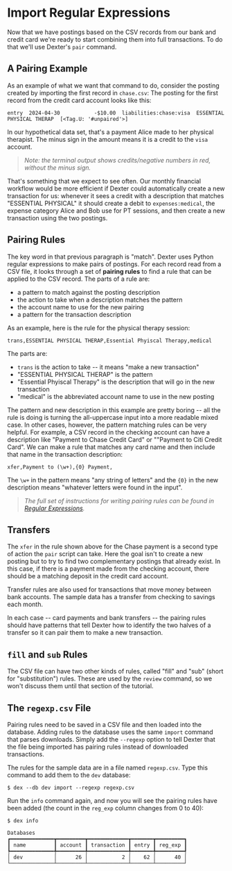 # Import Regular Expressions

Now that we have postings based on the CSV records from our bank and credit card we're ready to start combining them into full transactions.
To do that we'll use Dexter's `pair` command.

## A Pairing Example

As an example of what we want that command to do, consider the posting created by importing the first record in `chase.csv`:
The posting for the first record from the credit card account looks like this:
```plain
entry  2024-04-30           -$10.00  liabilities:chase:visa  ESSENTIAL PHYSICAL THERAP  [<Tag.U: '#unpaired'>]
```
In our hypothetical data set, that's a payment Alice made to her physical therapist.
The minus sign in the amount means it is a credit to the `visa` account.

> _Note: the terminal output shows credits/negative numbers in red, without the minus sign._

That's something that we expect to see often.
Our monthly financial workflow would be more efficient if Dexter could automatically create a new transaction for us:  whenever it sees a credit with a description that matches "ESSENTIAL PHYSICAL" it should create a debit to `expenses:medical`, the expense category Alice and Bob use for PT sessions, and then create a new transaction using the two postings.

## Pairing Rules

The key word in that previous paragraph is "match".
Dexter uses Python regular expressions to make pairs of postings.
For each record read from a CSV file, it looks through a set of **pairing rules** to find a rule that can be applied to the CSV record.
The parts of a rule are:

* a pattern to match against the posting description
* the action to take when a description matches the pattern
* the account name to use for the new pairing
* a pattern for the transaction description

As an example, here is the rule for the physical therapy session:
```plain
trans,ESSENTIAL PHYSICAL THERAP,Essential Phyiscal Therapy,medical
```
The parts are:

* `trans` is the action to take -- it means "make a new transaction"
* "ESSENTIAL PHYSICAL THERAP" is the pattern
* "Essential Phyiscal Therapy" is the description that will go in the new transaction
* "medical" is the abbreviated account name to use in the new posting

The pattern and new description in this example are pretty boring -- all the rule is doing is turning the all-uppercase input into a more readable mixed case.
In other cases, however, the pattern matching rules can be very helpful.
For example, a CSV record in the checking account can have a description like "Payment to Chase Credit Card" or ""Payment to Citi Credit Card".
We can make a rule that matches any card name and then include that name in the transaction description:
```plain
xfer,Payment to (\w+),{0} Payment,
```
The `\w+` in the pattern means "any string of letters" and the `{0}` in the new description means "whatever letters were found in the input".

> _The full set of instructions for writing pairing rules can be found in [Regular Expressions](regexp.md)._

## Transfers

The `xfer` in the rule shown above for the Chase payment is a second type of action the `pair` script can take.
Here the goal isn't to create a new posting but to try to find two complementary postings that already exist.
In this case, if there is a payment made from the checking account, there should be a matching deposit in the credit card account.

Transfer rules are also used for transactions that move money between bank accounts.
The sample data has a transfer from checking to savings each month.

In each case -- card payments and bank transfers -- the pairing rules should have patterns that tell Dexter how to identify the two halves of a transfer so it can pair them to make a new transaction.

## `fill` and `sub` Rules

The CSV file can have two other kinds of rules, called "fill" and "sub" (short for "substitution") rules.
These are used by the `review` command, so we won't discuss them until that section of the tutorial.

## The `regexp.csv` File

Pairing rules need to be saved in a CSV file and then loaded into the database.
Adding rules to the database uses the same `import` command that parses downloads.
Simply add the `--regexp` option to tell Dexter that the file being imported has pairing rules instead of downloaded transactions.

The rules for the sample data are in a file named `regexp.csv`.
Type this command to add them to the `dev` database:
```shell
$ dex --db dev import --regexp regexp.csv
```

Run the `info` command again, and now you will see the pairing rules have been added (the count in the `reg_exp` column changes from 0 to 40):
```shell
$ dex info

Databases                                                 
┏━━━━━━━━━━━━━━┳━━━━━━━━━┳━━━━━━━━━━━━━┳━━━━━━━┳━━━━━━━━━┓
┃ name         ┃ account ┃ transaction ┃ entry ┃ reg_exp ┃
┡━━━━━━━━━━━━━━╇━━━━━━━━━╇━━━━━━━━━━━━━╇━━━━━━━╇━━━━━━━━━┩
│ dev          │      26 │           2 │    62 │      40 │
└──────────────┴─────────┴─────────────┴───────┴─────────┘
```






